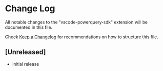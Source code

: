 # Change Log

All notable changes to the "vscode-powerquery-sdk" extension will be documented in this file.

Check [Keep a Changelog](http://keepachangelog.com/) for recommendations on how to structure this file.

## [Unreleased]

- Initial release
